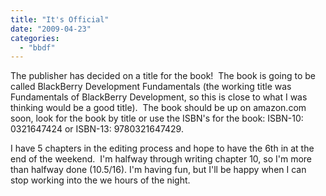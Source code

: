 ```yaml
---
title: "It's Official"
date: "2009-04-23"
categories: 
  - "bbdf"
---
```


The publisher has decided on a title for the book!  The book is going to be called BlackBerry Development Fundamentals (the working title was Fundamentals of BlackBerry Development, so this is close to what I was thinking would be a good title).  The book should be up on amazon.com soon, look for the book by title or use the ISBN's for the book: ISBN-10: 0321647424 or ISBN-13: 9780321647429.

I have 5 chapters in the editing process and hope to have the 6th in at the end of the weekend.  I'm halfway through writing chapter 10, so I'm more than halfway done (10.5/16). I'm having fun, but I'll be happy when I can stop working into the we hours of the night.
